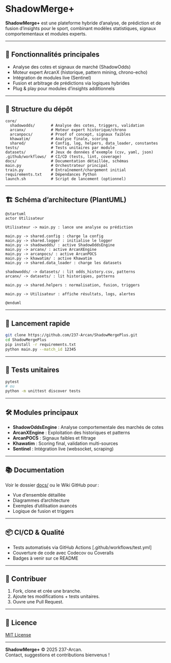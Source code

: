 # ShadowMerge+

**ShadowMerge+** est une plateforme hybride d’analyse, de prédiction et de fusion d’insights pour le sport, combinant modèles statistiques, signaux comportementaux et modules experts.

---

## 🚩 Fonctionnalités principales

- Analyse des cotes et signaux de marché (ShadowOdds)
- Moteur expert ArcanX (historique, pattern mining, chrono-echo)
- Intégration de modules live (Sentinel)
- Fusion et arbitrage de prédictions via logiques hybrides
- Plug & play pour modules d’insights additionnels

---

## 📂 Structure du dépôt

```
core/
  shadowodds/       # Analyse des cotes, triggers, validation
  arcanx/           # Moteur expert historique/chrono
  arcanpocs/        # Proof of concept, signaux faibles
  khawatim/         # Analyse finale, scoring
  shared/           # Config, log, helpers, data_loader, constantes
tests/              # Tests unitaires par module
datasets/           # Jeux de données d’exemple (csv, yaml, json)
.github/workflows/  # CI/CD (tests, lint, coverage)
docs/               # Documentation détaillée, schémas
main.py             # Orchestrateur principal
train.py            # Entraînement/chargement initial
requirements.txt    # Dépendances Python
launch.sh           # Script de lancement (optionnel)
```

---

## 🏗️ Schéma d’architecture (PlantUML)

```plantuml
@startuml
actor Utilisateur

Utilisateur -> main.py : lance une analyse ou prédiction

main.py -> shared.config : charge la config
main.py -> shared.logger : initialise le logger
main.py -> shadowodds/ : active ShadowOddsEngine
main.py -> arcanx/ : active ArcanXEngine
main.py -> arcanpocs/ : active ArcanPOCS
main.py -> khawatim/ : active Khawatim
main.py -> shared.data_loader : charge les datasets

shadowodds/ -> datasets/ : lit odds_history.csv, patterns
arcanx/ -> datasets/ : lit historiques, patterns

main.py -> shared.helpers : normalisation, fusion, triggers

main.py -> Utilisateur : affiche résultats, logs, alertes

@enduml
```

---

## 🚀 Lancement rapide

```bash
git clone https://github.com/237-Arcan/ShadowMergePlus.git
cd ShadowMergePlus
pip install -r requirements.txt
python main.py --match_id 12345
```

---

## 🧪 Tests unitaires

```bash
pytest
# ou
python -m unittest discover tests
```

---

## 🛠️ Modules principaux

- **ShadowOddsEngine** : Analyse comportementale des marchés de cotes
- **ArcanXEngine** : Exploitation des historiques et patterns
- **ArcanPOCS** : Signaux faibles et filtrage
- **Khawatim** : Scoring final, validation multi-sources
- **Sentinel** : Intégration live (websocket, scraping)

---

## 📚 Documentation

Voir le dossier [docs/](./docs/) ou le Wiki GitHub pour :
- Vue d’ensemble détaillée
- Diagrammes d’architecture
- Exemples d’utilisation avancés
- Logique de fusion et triggers

---

## 📦 CI/CD & Qualité

- Tests automatisés via GitHub Actions [.github/workflows/test.yml]
- Couverture de code avec Codecov ou Coveralls
- Badges à venir sur ce README

---

## 👥 Contribuer

1. Fork, clone et crée une branche.
2. Ajoute tes modifications + tests unitaires.
3. Ouvre une Pull Request.

---

## 📜 Licence

[MIT License](LICENSE)

---

**ShadowMerge+** © 2025 237-Arcan.  
Contact, suggestions et contributions bienvenus !
